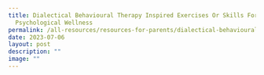 ```yaml
---
title: Dialectical Behavioural Therapy Inspired Exercises Or Skills For
  Psychological Wellness
permalink: /all-resources/resources-for-parents/dialectical-behavioural-therapy/
date: 2023-07-06
layout: post
description: ""
image: ""
---
```

